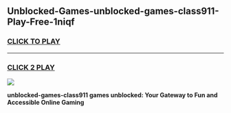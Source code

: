 
## Unblocked-Games-unblocked-games-class911-Play-Free-1niqf
<h3>
<a href="https://premium76.site?title=unblocked-games-class911&ref=10A">CLICK TO PLAY</a></h3>
<hr>

<h3>
<a href="https://premium76.site?title=unblocked-games-class911&ref=10A">CLICK 2 PLAY</a>
  
</h3>

<a href="https://premium76.site?title=unblocked-games-class911&ref=10A"><img src="https://clearcache.store/games.png"></a>


**unblocked-games-class911 games unblocked: Your Gateway to Fun and Accessible Online Gaming**
